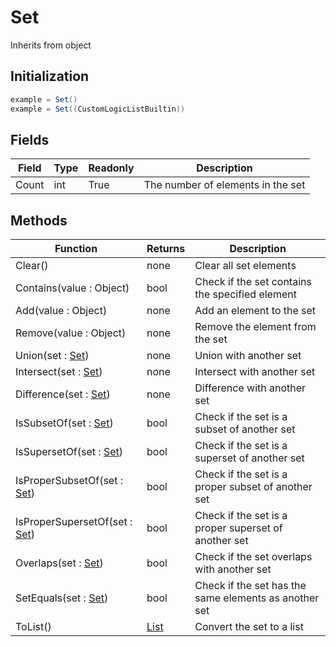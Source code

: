# Set
Inherits from object
## Initialization
```csharp
example = Set()
example = Set((CustomLogicListBuiltin))
```
## Fields
|Field|Type|Readonly|Description|
|---|---|---|---|
|Count|int|True|The number of elements in the set|
## Methods
|Function|Returns|Description|
|---|---|---|
|Clear()|none|Clear all set elements|
|Contains(value : Object)|bool|Check if the set contains the specified element|
|Add(value : Object)|none|Add an element to the set|
|Remove(value : Object)|none|Remove the element from the set|
|Union(set : [Set](../Object/Set.md))|none|Union with another set|
|Intersect(set : [Set](../Object/Set.md))|none|Intersect with another set|
|Difference(set : [Set](../Object/Set.md))|none|Difference with another set|
|IsSubsetOf(set : [Set](../Object/Set.md))|bool|Check if the set is a subset of another set|
|IsSupersetOf(set : [Set](../Object/Set.md))|bool|Check if the set is a superset of another set|
|IsProperSubsetOf(set : [Set](../Object/Set.md))|bool|Check if the set is a proper subset of another set|
|IsProperSupersetOf(set : [Set](../Object/Set.md))|bool|Check if the set is a proper superset of another set|
|Overlaps(set : [Set](../Object/Set.md))|bool|Check if the set overlaps with another set|
|SetEquals(set : [Set](../Object/Set.md))|bool|Check if the set has the same elements as another set|
|ToList()|[List](../Object/List.md)|Convert the set to a list|
